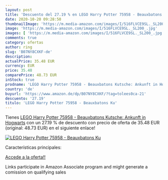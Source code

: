 ```yaml
---
layout: post
title: 'Descuento del 27.19 % en LEGO Harry Potter 75958 - Beauxbatons Ku'
date: 2020-10-20 09:28:50
thumbnailImage: 'https://m.media-amazon.com/images/I/516FLVCE9SL._SL200_.jpg'
image: 'https://m.media-amazon.com/images/I/516FLVCE9SL._SL200_.jpg'
images: [ 'https://m.media-amazon.com/images/I/516FLVCE9SL._SL200_.jpg' ]
comments: true
category: ofertas
author: ring
slug: 'B07NY8CXKF-de'
description:
actualPrice: 35.48 EUR
currency: EUR
price: 35.48
comparePrice: 48.73 EUR
inStock: true
prodname: 'LEGO Harry Potter 75958 - Beauxbatons Kutsche: Ankunft in Hogwarts'
country: 'de'
buyurl: 'https://www.amazon.de/dp/B07NY8CXKF/?tag=tolees0ca-21'
descuento: '27.19'
titulo: 'LEGO Harry Potter 75958 - Beauxbatons Ku'
---
```


Tienes [LEGO Harry Potter 75958 - Beauxbatons Kutsche: Ankunft in Hogwarts](https://www.amazon.de/dp/B07NY8CXKF/?tag=tolees0ca-21) con un 27.19 % de descuento con precio de oferta de 35.48 EUR (original: 48.73 EUR) en el siguiente enlace!

[![LEGO Harry Potter 75958 - Beauxbatons Ku](https://m.media-amazon.com/images/I/516FLVCE9SL._SL200_.jpg)](https://www.amazon.de/dp/B07NY8CXKF/?tag=tolees0ca-21)

Características principales:


[Accede a la oferta!!](https://www.amazon.de/dp/B07NY8CXKF/?tag=tolees0ca-21)

Links participate in Amazon Associate program and might generate a comission on qualifying sales


